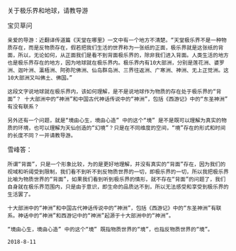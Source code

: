 关于极乐界和地球，请教导游 


宝贝草问

    亲爱的导游：近翻译传道篇《天堂在哪里》一文中有一个地方不清楚。“天堂极乐界不是一种物质存在，而是反物质存在，假若把我们生活的世界称为一张纸的正面，极乐界就是这张纸的背面，所以，无论如何，从正面我们是看不到背面极乐界的，除非我们进入背面。人类生活的地方也是极乐界存在的地方，因为地球就在极乐界内。极乐界内有10大部洲，分别是莲花洲、婆罗洲、迦叶洲、瀛梧洲、阿弥陀佛洲、仙岛群岛洲、三界往返洲、广寒洲、神洲、无上正觉洲。这10大部洲又叫佛土、佛国。”

    这段文字说地球就在极乐界内，该如何理解，是不是说地球作为物质的存在处于极乐界的“背面”？ 十大部洲中的“神洲”和中国古代神话传说中的“神洲”，包括《西游记》中的“东圣神洲” 有没有联系？

    另外还有一个问题，就是“境由心生，境由心造” 中的这个“境” 是不是既可以理解为真实的物质的环境，也可以理解为天仙创造的“幻境”？只是在不同维度的空间，“境”存在的形式和时间的长度不同？一并请教导游。


雪峰答：

    所谓“背面”，只是一个形象比较，为的是更好地理解，并没有真实的“背面”存在，因为我们的视域和听阈受到限制，我们看不到听不到反物质世界的一切，即极乐界的一切，所以我把极乐界比喻为物质世界的“背面”，如果我们看到听到极乐界的情形，就不存在“背面”的问题了，我们自身就在极乐界范围内，只是由于意识，即生命的品质达不到，所以无法感受和享受到极乐界的生活罢了。

    十大部洲中的“神洲”和中国古代神话传说中的“神洲”，包括《西游记》中的“东圣神洲”有联系。神话中的“神洲”和西游记中的“神洲”起源于十大部洲中的“神洲”。

    “境由心生，境由心造” 中的这个“境” 既指物质世界的“境”，也指反物质世界的“境”。

    2018-8-11



